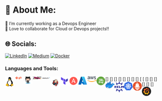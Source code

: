 # 💫 About Me:

🔭 I’m currently working as a Devops Engineer<br>👯 Love to collaborate for Cloud or Devops projects!!

## 🌐 Socials:

[![LinkedIn](https://img.shields.io/badge/LinkedIn-%230077B5.svg?logo=linkedin&logoColor=white)](www.linkedin.com/in/mathan-kumar-7078981b2) [![Medium](https://img.shields.io/badge/Medium-12100E?logo=medium&logoColor=white)](https://medium.com/@mathankumararumugasamy)
[![Docker](https://img.shields.io/badge/docker-12100E?logo=docker&logoColor=blue)](https://hub.docker.com/u/mathan23)

### Languages and Tools:

[<img align="left" alt="Unix" width="30px" src="https://raw.githubusercontent.com/MathanKumar23/MathanKumar23/main/Tools_icons/linux.png" />]
[<img align="left" alt="Unix" width="30px" src="https://raw.githubusercontent.com/MathanKumar23/MathanKumar23/main/Tools_icons/git.png" />]
[<img align="left" alt="Unix" width="30px" src="https://raw.githubusercontent.com/MathanKumar23/MathanKumar23/main/Tools_icons/github.png" />]
[<img align="left" alt="Unix" width="30px" src="https://raw.githubusercontent.com/MathanKumar23/MathanKumar23/main/Tools_icons/maven.jpg" />]
[<img align="left" alt="Unix" width="30px" src="https://raw.githubusercontent.com/MathanKumar23/MathanKumar23/main/Tools_icons/sonarqube.png" />]
[<img align="left" alt="Unix" width="30px" src="https://raw.githubusercontent.com/MathanKumar23/MathanKumar23/main/Tools_icons/jenkins.png" />]
[<img align="left" alt="Unix" width="30px" src="https://raw.githubusercontent.com/MathanKumar23/MathanKumar23/main/Tools_icons/teraform.png" />]
[<img align="left" alt="Unix" width="30px" src="https://raw.githubusercontent.com/MathanKumar23/MathanKumar23/main/Tools_icons/Ansible.png" />]
[<img align="left" alt="Unix" width="30px" src="https://raw.githubusercontent.com/MathanKumar23/MathanKumar23/main/Tools_icons/azure.png" />
[<img align="left" alt="Unix" width="30px" src="https://raw.githubusercontent.com/MathanKumar23/MathanKumar23/main/Tools_icons/aws.png" />
[<img align="left" alt="Unix" width="30px" src="https://raw.githubusercontent.com/MathanKumar23/MathanKumar23/main/Tools_icons/jfrog.png" />]
[<img align="left" alt="Unix" width="30px" src="https://raw.githubusercontent.com/MathanKumar23/MathanKumar23/main/Tools_icons/docker.png" />]
[<img align="left" alt="Unix" width="30px" src="https://raw.githubusercontent.com/MathanKumar23/MathanKumar23/main/Tools_icons/helm.png" />]
[<img align="left" alt="Unix" width="30px" src="https://raw.githubusercontent.com/MathanKumar23/MathanKumar23/main/Tools_icons/kubernetes.png" />]
[<img align="left" alt="Unix" width="30px" src="https://raw.githubusercontent.com/MathanKumar23/MathanKumar23/main/Tools_icons/prometheus.png" />]
[<img align="left" alt="Unix" width="30px" src="https://raw.githubusercontent.com/MathanKumar23/MathanKumar23/main/Tools_icons/grafana.png" />]
